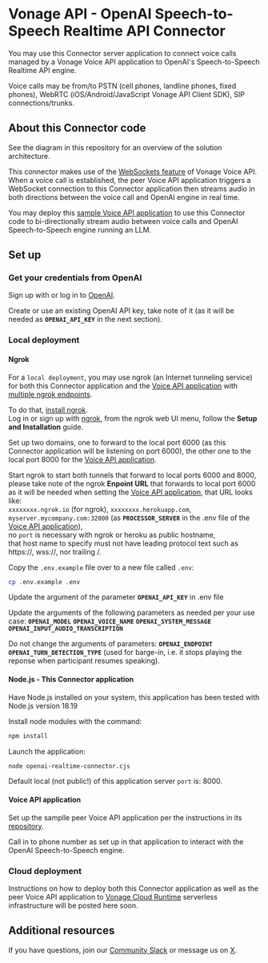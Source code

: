 # Vonage API - OpenAI Speech-to-Speech Realtime API Connector

You may use this Connector server application to connect voice calls managed by a Vonage Voice API application to OpenAI's Speech-to-Speech Realtime API engine.

Voice calls may be from/to PSTN (cell phones, landline phones, fixed phones),  WebRTC (iOS/Android/JavaScript Vonage API Client SDK), SIP connections/trunks.

## About this Connector code

See the diagram in this repository for an overview of the solution architecture.

This connector makes use of the [WebSockets feature](https://developer.vonage.com/en/voice/voice-api/concepts/websockets) of Vonage Voice API.</br>
When a voice call is established, the peer Voice API application triggers a WebSocket connection to this Connector application then streams audio in both directions between the voice call and OpenAI engine in real time. 

You may deploy this [sample Voice API application](https://github.com/nexmo-se/voice-to-ai-engines) to use this Connector code to bi-directionally stream audio between voice calls and OpenAI Speech-to-Speech engine running an LLM.

## Set up

### Get your credentials from OpenAI

Sign up with or log in to [OpenAI](https://platform.openai.com/).</br>

Create or use an existing OpenAI API key,
take note of it (as it will be needed as **`OPENAI_API_KEY`** in the next section).</br>

### Local deployment

#### Ngrok

For a `local deployment`, you may use ngrok (an Internet tunneling service) for both this Connector application and the [Voice API application](https://github.com/nexmo-se/voice-to-ai-engines) with [multiple ngrok endpoints](https://ngrok.com/docs/agent/config/v3/#multiple-endpoints).

To do that, [install ngrok](https://ngrok.com/downloads).</br>
Log in or sign up with [ngrok](https://ngrok.com/), from the ngrok web UI menu, follow the **Setup and Installation** guide.

Set up two domains, one to forward to the local port 6000 (as this Connector application will be listening on port 6000), the other one to the local port 8000 for the [Voice API application](https://github.com/nexmo-se/voice-to-ai-engines).

Start ngrok to start both tunnels that forward to local ports 6000 and 8000,</br>
please take note of the ngrok **Enpoint URL** that forwards to local port 6000 as it will be needed when setting the [Voice API application](https://github.com/nexmo-se/voice-to-ai-engines),
that URL looks like:</br>
`xxxxxxxx.ngrok.io` (for ngrok), `xxxxxxxx.herokuapp.com`, `myserver.mycompany.com:32000`  (as **`PROCESSOR_SERVER`** in the .env file of the [Voice API application](https://github.com/nexmo-se/voice-to-ai-engines)),</br>
no `port` is necessary with ngrok or heroku as public hostname,</br>
that host name to specify must not have leading protocol text such as https://, wss://, nor trailing /.

Copy the `.env.example` file over to a new file called `.env`:
```bash
cp .env.example .env
```

Update the argument of the parameter **`OPENAI_API_KEY`** in .env file<br>

Update the arguments of the following parameters as needed per your use case:
**`OPENAI_MODEL`**
**`OPENAI_VOICE_NAME`**
**`OPENAI_SYSTEM_MESSAGE`**
**`OPENAI_INPUT_AUDIO_TRANSCRIPTION`**

Do not change the arguments of parameters:
**`OPENAI_ENDPOINT`**
**`OPENAI_TURN_DETECTION_TYPE`** (used for barge-in, i.e. it stops playing the reponse when participant resumes speaking).

#### Node.js - This Connector application

Have Node.js installed on your system, this application has been tested with Node.js version 18.19<br>

Install node modules with the command:<br>
 ```bash
npm install
```

Launch the application:<br>
```bash
node openai-realtime-connector.cjs
```

Default local (not public!) of this application server `port` is: 8000.

#### Voice API application

Set up the samplle peer Voice API application per the instructions in its [repository](https://https://github.com/nexmo-se/voice-to-ai-engines).

Call in to phone number as set up in that application to interact with the OpenAI Speech-to-Speech engine.

### Cloud deployment

Instructions on how to deploy both this Connector application as well as the peer Voice API application to [Vonage Cloud Runtime](https://developer.vonage.com/en/vonage-cloud-runtime/getting-started/technical-details) serverless infrastructure will be posted here soon.

## Additional resources

If you have questions, join our [Community Slack](https://developer.vonage.com/community/slack) or message us on [X](https://twitter.com/VonageDev?adobe_mc=MCMID%3D61117212728348884173699984659581708157%7CMCORGID%3DA8833BC75245AF9E0A490D4D%2540AdobeOrg%7CTS%3D1740259490).
